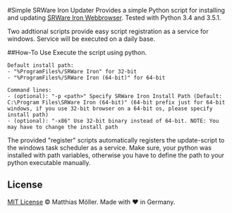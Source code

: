 #Simple SRWare Iron Updater
Provides a simple Python script for installing and updating [SRWare Iron Webbrowser](https://www.srware.net/software_srware_iron_download.php).
Tested with Python 3.4 and 3.5.1.

Two addtional scripts provide easy script registration as a service for windows.
Service will be executed on a daily base.

##How-To Use
Execute the script using python.

    Default install path:
    - "%ProgramFiles%/SRWare Iron" for 32-bit
    - "%ProgramFiles%/SRWare Iron (64-bit)" for 64-bit

    Command lines:
    - (optional): "-p <path>" Specify SRWare Iron Install Path (Default: C:\Program Files\SRWare Iron (64-bit)" (64-bit prefix just for 64-bit windows, if you use 32-bit browser on a 64-bit os, please specify install path) 
    - (optional): "-x86" Use 32-bit binary instead of 64-bit. NOTE: You may have to change the install path
    
The provided "register" scripts automatically registers the update-script to the windows task scheduler as a service.
Make sure, your python was installed with path variables, otherwise you have to define the path to your python executable manually.

## License

[MIT License](./LICENSE) © Matthias Möller. Made with ♥ in Germany.
